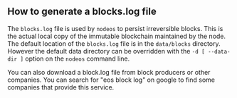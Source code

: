 ## How to generate a blocks.log file

The `blocks.log` file is used by `nodeos` to persist irreversible blocks. This is the actual local copy of the immutable blockchain maintained by the node. The default location of the `blocks.log` file is in the `data/blocks` directory. However the default data directory can be overridden with the `-d [ --data-dir ]` option on the `nodeos` command line.

You can also download a block.log file from block producers or other companies. You can search for  "eos block log"  on google to find some companies that provide this service.
